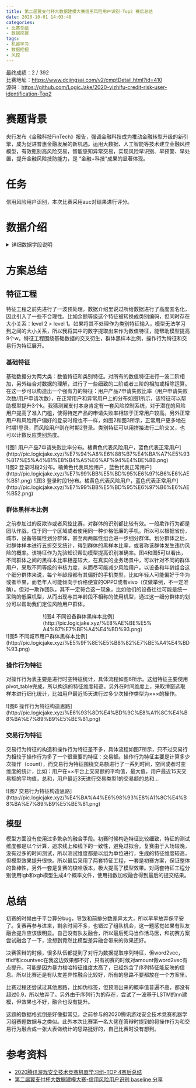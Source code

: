 ```yaml
---
title: 第二届翼支付杯大数据建模大赛信用风险用户识别-Top2 赛后总结
date: 2020-10-01 14:03:48
categories: 
- 比赛总结
- 数据挖掘
tags:
- 机器学习
- 数据挖掘
- 风控
---
```

最终成绩：2 / 392  
比赛地址：https://www.dcjingsai.com/v2/cmptDetail.html?id=410  
源码：https://github.com/LogicJake/2020-yizhifu-credit-risk-user-identification-Top2  
# 赛题背景
央行发布《金融科技FinTech》报告，强调金融科技成为推动金融转型升级的新引擎，成为促进普惠金融发展的新机遇。运用大数据、人工智能等技术建立金融风控模型，有效甄别高风险交易，智能感知异常交易，实现风险早识别、早预警、早处置，提升金融风险技防能力，是 “金融+科技”成果的显著体现。
<!-- more -->
# 任务
信用风险用户识别，本次比赛采用auc对结果进行评分。
# 数据介绍

<details>
<summary>详细数据字段说明</summary>

## 基础信息
| 字段名            | 字段说明（数据经过脱敏处理）                                                                          |
| ----------------- | ----------------------------------------------------------------------------------------------------- |
| user              | 样本编号，e.g., Train_00000、Train_00001...                                                           |
| sex               | 性别，编码后取值为：category 0、category1                                                             |
| age               | 年龄，处理后仅保留大小关系，为某一区间的整数                                                          |
| provider          | 运营商类型，编码后取值为：category 0、category 1...                                                   |
| level             | 用户等级，编码后取值为：category 0、category 1...                                                     |
| verified          | 是否实名，编码后取值为：category 0、category1                                                         |
| using_time        | 使用时长，处理后仅保留大小关系，为某一区间的整数                                                      |
| regist_type       | 注册类型，编码后取值为：category 0、category 1...                                                     |
| card_a_cnt        | a类型卡的数量，处理后仅保留大小关系，为某一区间的整数                                                 |
| card_b_cnt        | b类型卡的数量，处理后仅保留大小关系，为某一区间的整数                                                 |
| card_c_cnt        | c类型卡的数量，处理后仅保留大小关系，为某一区间的整数                                                 |
| card_d_cnt        | d类型卡的数量，处理后仅保留大小关系，为某一区间的整数                                                 |
| op1_cnt           | 某类型1操作数量，处理后仅保留大小关系，为某一区间的整数                                               |
| op2_cnt           | 某类型2操作数量，处理后仅保留大小关系，为某一区间的整数                                               |
| service1_cnt      | 某业务1产生数量，处理后仅保留大小关系，为某一区间的整数                                               |
| service1_amt      | 某业务1产生金额，处理后仅保留大小关系，为某一区间的整数                                               |
| service2_cnt      | 某业务2产生数量，处理后仅保留大小关系，为某一区间的整数                                               |
| agreement_total   | 开通协议数量，处理后仅保留大小关系，为某一区间的整数                                                  |
| agreement1        | 是否开通协议1，编码后取值为：category 0、category1                                                    |
| agreement2        | 是否开通协议2，编码后取值为：category 0、category1                                                    |
| agreement3        | 是否开通协议3，编码后取值为：category 0、category1                                                    |
| agreement4        | 是否开通协议4，编码后取值为：category 0、category1                                                    |
| acc_count         | 账号数量，处理后仅保留大小关系，为某一区间的整数                                                      |
| login_cnt_period1 | 某段时期1的登录次数，处理后仅保留大小关系，为某一区间的整数                                           |
| login_cnt_period2 | 某段时期2的登录次数，处理后仅保留大小关系，为某一区间的整数                                           |
| ip_cnt            | 某段时期登录ip个数，处理后仅保留大小关系，为某一区间的整数                                            |
| login_cnt_avg     | 某段时期登录次数均值，处理后仅保留大小关系，为某一区间的整数                                          |
| login_days_cnt    | 某段时期登录天数，处理后仅保留大小关系，为某一区间的整数                                              |
| province          | 省份，处理成类别编码                                                                                  |
| city              | 城市，处理成类别编码                                                                                  |
| balance           | 余额等级，处理成保留大小关系的类别编码：level 1、level2... 例如：level 2 > level 1                    |
| balance_avg       | 近某段时期余额均值等级，处理成保留大小关系的类别编码：level 1、level2... 例如：level 2 > level 1      |
| balance1          | 类型1余额等级，处理成保留大小关系的类别编码：level 1、level2... 例如：level 2 > level 1               |
| balance1_avg      | 近某段时期类型1余额均值等级，处理成保留大小关系的类别编码：level 1、level2... 例如：level 2 > level 1 |
| balance2          | 类型2余额等级，处理成保留大小关系的类别编码：level 1、level2... 例如：level 2 > level 1               |
| balance2_avg      | 近某段时期类型2余额均值等级，处理成保留大小关系的类别编码：level 1、level2... 例如：level 2 > level 1 |
| service3          | 是否服务3用户，编码后取值为：category 0、category1                                                    |
| service3_level    | 服务3等级，编码后取值为：category 0、category1...                                                     |
| product1_amount   | 产品1金额等级，处理成保留大小关系的类别编码：level 1、level2... 例如：level 2 > level 1               |
| product2_amount   | 产品2金额等级，处理成保留大小关系的类别编码：level 1、level2... 例如：level 2 > level 1               |
| product3_amount   | 产品3金额等级，处理成保留大小关系的类别编码：level 1、level2... 例如：level 2 > level 1               |
| product4_amount   | 产品4金额等级，处理成保留大小关系的类别编码：level 1、level2... 例如：level 2 > level 1               |
| product5_amount   | 产品5金额等级，处理成保留大小关系的类别编码：level 1、level2... 例如：level 2 > level 1               |
| product6_amount   | 产品6金额等级，处理成保留大小关系的类别编码：level 1、level2... 例如：level 2 > level 1               |
| product7_cnt      | 产品7申请次数，处理后仅保留大小关系，为某一区间的整数                                                 |
| product7_fail_cnt | 产品7申请失败次数，处理后仅保留大小关系，为某一区间的整数                                             |

## 操作信息
| 字段名    | 字段说明（数据经过脱敏处理）                                                                                        |
| --------- | ------------------------------------------------------------------------------------------------------------------- |
| user      | 样本编号，e.g., Train_00000、Train_00001...                                                                         |
| op_type   | 操作类型编码，处理成类别编码                                                                                        |
| op_mode   | 操作模式编码，处理成类别编码                                                                                        |
| op_device | 操作设备编码，处理成类别编码                                                                                        |
| ip        | 设备ip编码，处理成类别编码                                                                                          |
| net_type  | 网络类型编码，处理成类别编码                                                                                        |
| channel   | 渠道类型编码，处理成类别编码                                                                                        |
| ip_3      | 设备ip前三位编码，处理成类别编码                                                                                    |
| tm_diff   | 距离某起始时间点的时间间隔，处理成如下格式。例如： 9 days 09:02:45.000000000，表示距离某起始时间点9天9小时2分钟45秒 |

## 交易信息
| 字段名     | 字段说明（数据经过脱敏处理）                                                                                        |
| ---------- | ------------------------------------------------------------------------------------------------------------------- |
| user       | 样本编号，e.g., Train_00000、Train_00001...                                                                         |
| platform   | 平台类型编码，处理成类别编码                                                                                        |
| tunnel_in  | 来源类型编码，处理成类别编码                                                                                        |
| tunnel_out | 去向类型编码，处理成类别编码                                                                                        |
| amount     | 交易金额，处理后仅保留大小关系，为某一区间的整数                                                                    |
| type1      | 交易类型1编码，处理成类别编码                                                                                       |
| type2      | 交易类型2编码，处理成类别编码                                                                                       |
| ip         | 设备ip编码，处理成类别编码                                                                                          |
| ip_3       | 设备ip前三位编码，处理成类别编码                                                                                    |
| tm_diff    | 距离某起始时间点的时间间隔，处理成如下格式。例如： 9 days 09:02:45.000000000，表示距离某起始时间点9天9小时2分钟45秒 |

</details> 

# 方案总结
## 特征工程
特征工程之前先进行了一波预处理，数据介绍里说过所给数据进行了高度匿名化，因此引入了一些不合理性。比如余额等级这个特征被转换成类别编码，但同时存在大小关系：level 2 > level 1。如果将其不处理作为类别特征输入，模型无法学习到之间的大小关系，所以我将其中的数字提取出来作为数值特征，能帮助模型提高9个w。特征工程围绕基础数据的交叉衍生，群体黑样本比例，操作行为特征和交易行为特征展开。

### 基础特征
基础数据分为两大类：数值特征和类别特征。对所有的数值特征进行一波二阶相加，另外结合对数据的理解，进行了一些细致的二阶或者三阶的相加或相除运算。在这一步可以构造出一个强有力的特征：用户产品7申请失败比率（用户申请失败次数/用户申请次数），在正常用户和异常用户上的分布如图1所示，该特征可以帮助模型提升3个k。我猜测翼支付本身肯定有一套风险控制系统，对于潜在的风险用户提高了准入门槛，使得特定产品的申请失败率相较于正常用户较高。另外正常用户和风险用户偏好的登录时段也不一样，如图2和图3所示，正常用户更多地在时期1登录，而风险用户则在时期2登录。类别特征可以用拼接进行二阶交叉，也可以计数反应类别热度。

<div style="margin: auto">![图1 用户产品7申请失败比率分布。橘黄色代表风险用户，蓝色代表正常用户](http://pic.logicjake.xyz/%E7%94%A8%E6%88%B7%E4%BA%A7%E5%93%817%E5%A4%B1%E8%B4%A5%E6%AF%94%E4%BE%8B.png)</div>

<div style="margin: auto">![图2 登录时段2分布。橘黄色代表风险用户，蓝色代表正常用户](http://pic.logicjake.xyz/%E7%99%BB%E5%BD%95%E6%97%B6%E6%AE%B51.png)
![图3 登录时段1分布。橘黄色代表风险用户，蓝色代表正常用户](http://pic.logicjake.xyz/%E7%99%BB%E5%BD%95%E6%97%B6%E6%AE%B52.png)
</div>

### 群体黑样本比例
之前参加过的反欺诈或者风控比赛，对群体的识别都比较有效。一般欺诈行为都是团队作战，位于同一个区域或者使用同一种价格低廉的手机。所以可以根据省份，城市，设备等属性划分群体，甚至两两属性组合进一步细分群体。划分群体之后，对群体样本进行五折交叉统计，得到群体的黑样本比率，或者称该群体发生违约风险的概率。该特征作为先验知识帮助模型提高识别准确率。图4和图5可以看出，不同群体之间的黑样本比率相差较大，在真实的业务场景中，可以针对不同的群体用户，采取不同等级的审核力度，从而尽可能减少风险用户。以设备和年龄组合这个细分群体来说，每个年龄段都有其偏好的手机类型，比如年轻人可能偏好于华为或者苹果，而老年人可能倾向于价格便宜的OPPO或者vivo（仅做举例，不一定准确）。但对一欺诈团队，其不一定符合这一现象，比如他们的设备往往可能是统一采购的低廉机型，从而出现与其年龄段不相称的使用机型，通过这一细分群体的划分可以帮助我们定位风险用户群体。

<div style="margin: auto;width:60%">![图4 不同设备群体黑样本比例](http://pic.logicjake.xyz/%E8%AE%BE%E5%A4%87%E7%BE%A4%E4%BD%93.png)</div>
<div style="margin: auto">![图5 不同城市用户群体黑样本比例](http://pic.logicjake.xyz/%E5%9F%8E%E5%B8%82%E7%BE%A4%E4%BD%93.png)</div>

### 操作行为特征
对操作行为表主要是进行时空特征统计，具体流程如图6所示。这组特征主要使用pivot_table完成，所以构造的特征维度较高。另外在时间维度上，采取滑窗选取样本进行细化统计，比如用户最近15天进行过多少次操作类型为×××的操作。

<div style="margin: auto">![图6 操作行为特征构造思路](http://pic.logicjake.xyz/%E6%93%8D%E4%BD%9C%E8%A1%8C%E4%B8%BA%E7%89%B9%E5%BE%81.png)</div>

### 交易行为特征
交易行为特征的构造和操作行为特征差不多，具体流程如图7所示，只不过交易行为相较于操作行为多了一个很重要的特征：交易额。操作行为特征主要是计算多少次操作（count），而交易行为特征围绕交易额进行了一系列时间，空间或者时空维度的统计，比如：用户在××平台上交易额的平均值，最大值，用户最近15天交易额的平均值，总和，用户最近3天进行交易类型1的交易额的总和...
<div style="margin: auto">![图7 交易行为特征构造思路](http://pic.logicjake.xyz/%E4%BA%A4%E6%98%93%E8%A1%8C%E4%B8%BA%E7%89%B9%E5%BE%81.png)</div>

## 模型
模型方面没有使用过多繁杂的融合手段。初赛时候构造特征比较细致，特征的测试维度都是以个计算，追求线上和线下的一致性，避免过拟合。复赛由于入场较晚，没有过多的时间测试，所以测试维度都是以组为单位进行，生成的特征维度较高，但模型效果提升很快。所以最后采用了两套特征工程，一套是初赛方案，保证整体的鲁棒性，另外一套是复赛的梭哈版本，极大提高了模型效果。对两套特征工程分别使用lgb和xgb模型生成4个概率文件，使用指数加权融合得到最后的提交结果。

# 总结
初赛的时候由于平台算分bug，导致和前排分数差异太大，所以早早放弃保平安了。复赛再参与进来，剩余时间不多，也错过了组队机会，这一题感觉如果有队友融合提升应该很明显。自己没有队友融合，所以最后死马当作活马医，和初赛方案尝试融合了一下，没想到竟然比模型差异融合带来的效果还好。

决赛答辩的时候，很多队伍都提到了对行为数据提取序列特征，但word2vec，tfidf和countvec在我这边效果都不好，只有初赛的时候对amount做word2vec有点提升。可能是因为暴力梭哈特征维度太高了，已经包含了序列特征能反映的信息。所以比赛还是有队友差异性融合比较好，所有的思路不要都放在一个方案里。

比赛过程还尝试过其他思路，比如伪标签，但预测出来的概率值普遍不高，都没有超过0.9，所以放弃了。另外由于序列行为的存在，尝试了一波基于LSTM的nn建模，但效果也不好，融合也没有提升。

这题的数据格式倒是好像挺常见，之前参与的2020腾讯游戏安全技术竞赛机器学习组赛题数据与之类似。此外本次比赛第一名大佬在答辩时提到的将操作行为和交易行为融合成一张大表做统计的思路挺好的，自己比赛时没有想到。

# 参考资料
* [2020腾讯游戏安全技术竞赛机器学习组-TOP 4赛后总结](https://logicjake.github.io/2020/04/16/2020%E8%85%BE%E8%AE%AF%E6%B8%B8%E6%88%8F%E5%AE%89%E5%85%A8%E6%8A%80%E6%9C%AF%E7%AB%9E%E8%B5%9B%E6%9C%BA%E5%99%A8%E5%AD%A6%E4%B9%A0%E7%BB%84-%E8%B5%9B%E5%90%8E%E6%80%BB%E7%BB%93/)
* [第二届翼支付杯大数据建模大赛-信用风险用户识别 baseline 分享](http://mp.weixin.qq.com/s?__biz=MzU0MjE2MzcxMA==&mid=2247483934&idx=1&sn=ebdbd88ae5d6bc5e0a708b578e583a60&chksm=fb1f958fcc681c99b31385f4cfee6471c4b0231d783af25cf09531b37ed2550216826e3788cd#rd)